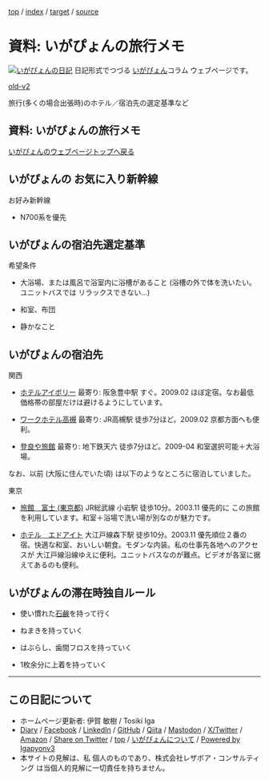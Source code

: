 [top](../index.html) / [index](index.html) / [target](https://www.igapyon.jp/igapyon/diary/memo/memotrip.html) / [source](https://github.com/igapyon/diary/blob/master/memo/memotrip.src.md) 

資料: いがぴょんの旅行メモ
=====================================================================================================
[![いがぴょんの日記](https://www.igapyon.jp/igapyon/diary/images/iga202308_64.jpg "いがぴょん")](https://www.igapyon.jp/igapyon/diary/memo/memoigapyon.html) 日記形式でつづる [いがぴょん](https://www.igapyon.jp/igapyon/diary/memo/memoigapyon.html)コラム ウェブページです。

[old-v2](memotrip-orig.html)

旅行(多くの場合出張時)のホテル／宿泊先の選定基準など

## 資料: いがぴょんの旅行メモ

[いがぴょんのウェブページトップへ戻る](../../index.html)

## いがぴょんの お気に入り新幹線

お好み新幹線

* N700系を優先

## いがぴょんの宿泊先選定基準

希望条件

* 大浴場、または風呂で浴室内に浴槽があること
  (浴槽の外で体を洗いたい。ユニットバスでは リラックスできない…)
  
* 和室、布団
  
* 静かなこと

## いがぴょんの宿泊先

関西

* [ホテルアイボリー](http://www.hotel-ivory.co.jp/)
  最寄り: 阪急豊中駅 すぐ。2009.02 ほぼ定宿。なお最低価格帯の部屋だけは避けるようにしています。
  
* [ワークホテル高槻](http://www.workhotel.jp/)
  最寄り: JR高槻駅 徒歩7分ほど。2009.02 京都方面へも便利。
  
* [登良や旅館](http://travel.rakuten.co.jp/HOTEL/19874/19874.html)
  最寄り: 地下鉄天六 徒歩7分ほど。2009-04 和室選択可能＋大浴場。

なお、以前 (大阪に住んでいた頃) は以下のようなところに宿泊していました。

東京

* [旅館　富士 (東京都)](http://www.mytrip.net/HOTEL/3042/3042.html)
  JR総武線 小岩駅 徒歩10分。2003.11 優先的に この旅館を利用しています。和室＋浴場で洗い場が別なのが魅力です。
  
* [ホテル　エドアイト](http://www.mytrip.net/HOTEL/9108/9108.html)
  大江戸線森下駅 徒歩10分。2003.11 優先順位２番の宿。快適な和室、おいしい朝食。モダンな内装。私の仕事先各地へのアクセスが 大江戸線沿線ゆえに便利。ユニットバスなのが難点。ビデオが各室に据えてあるのも便利。

## いがぴょんの滞在時独自ルール

* 使い慣れた[石鹸](http://www.taiyo-yushi.co.jp/soap/products/soap/index.html)を持って行く
  
* ねまきを持っていく
  
* はぶらし、歯間フロスを持っていく
  
* 1枚余分に上着を持っていく

----------------------------------------------------------------------------------------------------

## この日記について

* ホームページ更新者: 伊賀 敏樹 / Tosiki Iga
* [Diary](https://www.igapyon.jp/igapyon/diary/) / [Facebook](https://www.facebook.com/igapyon) / [LinkedIn](https://www.linkedin.com/in/toshikiiga) / [GitHub](https://github.com/igapyon) / [Qiita](https://qiita.com/igapyon) / [Mastodon](https://social.vivaldi.net/@igapyon) / [X/Twitter](https://twitter.com/ToshikiIga) / [Amazon](https://www.amazon.co.jp/%E4%BC%8A%E8%B3%80-%E6%95%8F%E6%A8%B9/e/B004LTQWCQ) / 
[Share on Twitter](https://twitter.com/intent/tweet?hashtags=igapyon%2Cdiary%2C%E3%81%84%E3%81%8C%E3%81%B4%E3%82%87%E3%82%93&text=%E8%B3%87%E6%96%99%3A+%E3%81%84%E3%81%8C%E3%81%B4%E3%82%87%E3%82%93%E3%81%AE%E6%97%85%E8%A1%8C%E3%83%A1%E3%83%A2&url=https%3A%2F%2Fwww.igapyon.jp%2Figapyon%2Fdiary%2Fmemo%2Fmemotrip.html) / [top](../index.html) / [いがぴょんについて](https://www.igapyon.jp/igapyon/diary/memo/memoigapyon.html) / [Powered by Igapyonv3](https://github.com/igapyon/igapyonv3)
* 本サイトの見解は、私 個人のものであり、株式会社レザボア・コンサルティング は当個人的見解に一切責任を持ちません。 
